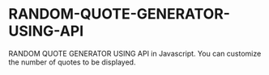 # RANDOM-QUOTE-GENERATOR-USING-API
RANDOM QUOTE GENERATOR USING API in Javascript. You can customize the number of quotes to be displayed.
